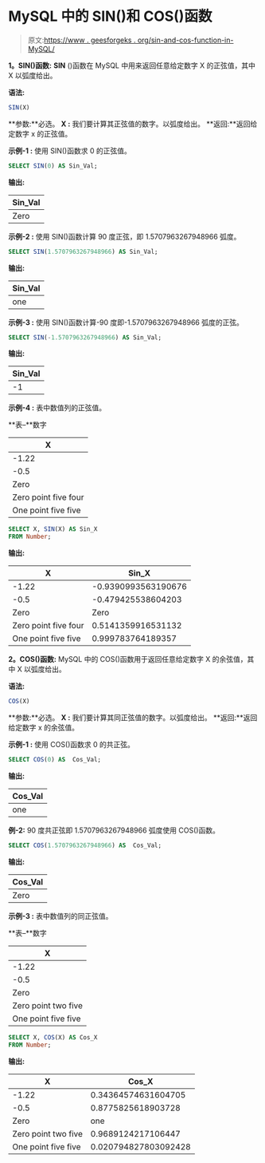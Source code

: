 # MySQL 中的 SIN()和 COS()函数

> 原文:[https://www . geesforgeks . org/sin-and-cos-function-in-MySQL/](https://www.geeksforgeeks.org/sin-and-cos-function-in-mysql/)

**1。SIN()函数:**
**SIN** ()函数在 MySQL 中用来返回任意给定数字 X 的正弦值，其中 X 以弧度给出。

**语法:**

```sql
SIN(X)
```

**参数:**必选。
**X :** 我们要计算其正弦值的数字。以弧度给出。
**返回:**返回给定数字 x 的正弦值。

**示例-1 :**
使用 SIN()函数求 0 的正弦值。

```sql
SELECT SIN(0) AS Sin_Val;
```

**输出:**

| Sin_Val |
| --- |
| Zero |

**示例-2 :**
使用 SIN()函数计算 90 度正弦，即 1.5707963267948966 弧度。

```sql
SELECT SIN(1.5707963267948966) AS Sin_Val;
```

**输出:**

| Sin_Val |
| --- |
| one |

**示例-3 :**
使用 SIN()函数计算-90 度即-1.5707963267948966 弧度的正弦。

```sql
SELECT SIN(-1.5707963267948966) AS Sin_Val;
```

**输出:**

| Sin_Val |
| --- |
| -1 |

**示例-4 :**
表中数值列的正弦值。

**表–**数字

| X |
| --- |
| -1.22 |
| -0.5 |
| Zero |
| Zero point five four |
| One point five five |

```sql
SELECT X, SIN(X) AS Sin_X  
FROM Number;
```

**输出:**

| X | Sin_X |
| --- | --- |
| -1.22 | -0.9390993563190676 |
| -0.5 | -0.479425538604203 |
| Zero | Zero |
| Zero point five four | 0.5141359916531132 |
| One point five five | 0.999783764189357 |

**2。COS()函数:**
MySQL 中的 COS()函数用于返回任意给定数字 X 的余弦值，其中 X 以弧度给出。

**语法:**

```sql
COS(X)
```

**参数:**必选。
**X :** 我们要计算其同正弦值的数字。以弧度给出。
**返回:**返回给定数字 x 的余弦值。

**示例-1 :**
使用 COS()函数求 0 的共正弦。

```sql
SELECT COS(0) AS  Cos_Val;
```

**输出:**

| Cos_Val |
| --- |
| one |

**例-2:**
90 度共正弦即 1.5707963267948966 弧度使用 COS()函数。

```sql
SELECT COS(1.5707963267948966) AS  Cos_Val;
```

**输出:**

| Cos_Val |
| --- |
| Zero |

**示例-3 :**
表中数值列的同正弦值。

**表–**数字

| X |
| --- |
| -1.22 |
| -0.5 |
| Zero |
| Zero point two five |
| One point five five |

```sql
SELECT X, COS(X) AS Cos_X  
FROM Number;
```

**输出:**

| X | Cos_X |
| --- | --- |
| -1.22 | 0.34364574631604705 |
| -0.5 | 0.8775825618903728 |
| Zero | one |
| Zero point two five | 0.9689124217106447 |
| One point five five | 0.020794827803092428 |